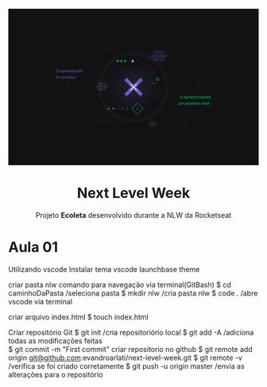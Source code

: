 <img src="./static/1440x900.jpg" align="center"></img>
<h1 align="center">Next Level Week</h1>
<p align="center">Projeto <strong>Ecoleta</strong> desenvolvido durante a NLW da Rocketseat</p>

# Aula 01
Utilizando vscode
Instalar tema vscode launchbase theme

criar pasta nlw
    comando para navegação via terminal(GitBash)
        $ cd caminhoDaPasta /seleciona pasta
        $ mkdir nlw /cria pasta nlw
        $ code . /abre vscode via terminal

criar arquivo index.html
    $ touch index.html

Criar repositório Git
    $ git init /cria repositoriório local
    $ git add -A /adiciona todas as modificações feitas   
    $ git commit -m "First commit"
    criar repositorio no github
    $ git remote add origin git@github.com:evandroarlati/next-level-week.git
    $ git remote -v /verifica se foi criado corretamente
    $ git push -u origin master /envia as alterações para o repositório
